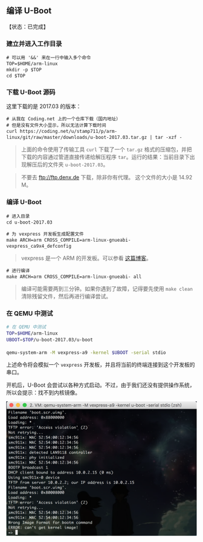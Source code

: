## 编译 U-Boot

【状态：已完成】


### 建立并进入工作目录

```console
# 可以用 '&&' 来在一行中输入多个命令
TOP=$HOME/arm-linux
mkdir -p $TOP
cd $TOP
```


### 下载 U-Boot 源码

这里下载的是 2017.03 的版本：

```console
# 从我在 Coding.net 上的一个仓库下载（国内地址）
# 但是没有文件大小显示，所以无法计算下载时间
curl https://coding.net/u/stamp711/p/arm-linux/git/raw/master/downloads/u-boot-2017.03.tar.gz | tar -xzf -
```

> 上面的命令使用了传输工具 `curl` 下载了一个 `tar.gz` 格式的压缩包，并把下载的内容通过管道直接传递给解压程序 `tar`。运行的结果：当前目录下出现解压后的文件夹 `u-boot-2017.03`。

> 不要去 <ftp://ftp.denx.de> 下载，除非你有代理。
> 这个文件的大小是 14.92 M。


### 编译 U-Boot

```console
# 进入目录
cd u-boot-2017.03
```

```console
# 为 vexpress 开发板生成配置文件
make ARCH=arm CROSS_COMPILE=arm-linux-gnueabi- vexpress_ca9x4_defconfig
```
> vexpress 是一个 ARM 的开发板。可以参看 [这篇博客](https://learningfromyoublog.wordpress.com/2016/04/05/131/)。

```console
# 进行编译
make ARCH=arm CROSS_COMPILE=arm-linux-gnueabi- all
```
> 编译可能需要两到三分钟。如果你遇到了故障，记得要先使用 `make clean` 清除残留文件，然后再进行编译尝试。


### 在 QEMU 中测试

```bash
# 在 QEMU 中测试
TOP=$HOME/arm-linux
UBOOT=$TOP/u-boot-2017.03/u-boot

qemu-system-arm -M vexpress-a9 -kernel $UBOOT -serial stdio
```

上述命令将会模拟一个 `vexpress` 开发板，并且将当前的终端连接到这个开发板的串口。

开机后，U-Boot 会尝试以各种方式启动。不过，由于我们还没有提供操作系统，所以会提示：找不到内核镜像。

![测试结果](/assets/qemu-uboot-only.png)